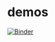 # demos

[![Binder](https://mybinder.org/badge_logo.svg)](https://mybinder.org/v2/gh/Mlawrence95/demos/master)
